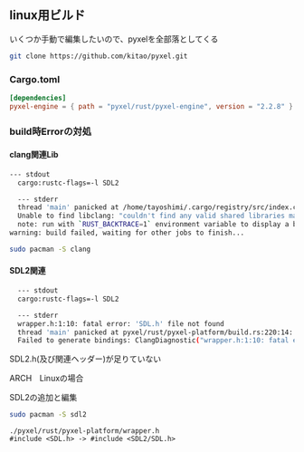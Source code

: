 ## linux用ビルド

いくつか手動で編集したいので、pyxelを全部落としてくる

```sh
git clone https://github.com/kitao/pyxel.git
```

### Cargo.toml

```toml
[dependencies]
pyxel-engine = { path = "pyxel/rust/pyxel-engine", version = "2.2.8" }
```

### build時Errorの対処

#### clang関連Lib

```sh
--- stdout
  cargo:rustc-flags=-l SDL2

  --- stderr
  thread 'main' panicked at /home/tayoshimi/.cargo/registry/src/index.crates.io-6f17d22bba15001f/bindgen-0.71.1/lib.rs:604:27:
  Unable to find libclang: "couldn't find any valid shared libraries matching: ['libclang.so', 'libclang-*.so', 'libclang.so.*', 'libclang-*.so.*'], set the `LIBCLANG_PATH` environment variable to a path where one of these files can be found (invalid: [])"
  note: run with `RUST_BACKTRACE=1` environment variable to display a backtrace
warning: build failed, waiting for other jobs to finish...
```

```sh
sudo pacman -S clang
```

#### SDL2関連

```sh
  --- stdout
  cargo:rustc-flags=-l SDL2

  --- stderr
  wrapper.h:1:10: fatal error: 'SDL.h' file not found
  thread 'main' panicked at pyxel/rust/pyxel-platform/build.rs:220:14:
  Failed to generate bindings: ClangDiagnostic("wrapper.h:1:10: fatal error: 'SDL.h' file not found\n")
```

SDL2.h(及び関連ヘッダー)が足りていない

ARCH　Linuxの場合

SDL2の追加と編集

```sh
sudo pacman -S sdl2
```

```
./pyxel/rust/pyxel-platform/wrapper.h
#include <SDL.h> -> #include <SDL2/SDL.h>
```